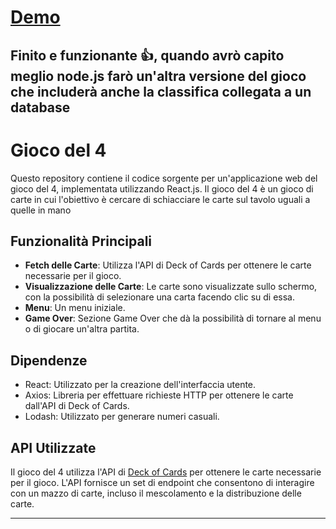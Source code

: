 # [Demo](https://sf4nu.github.io/react-gioco-di-carte-con-api/)

## Finito e funzionante 👍, quando avrò capito meglio node.js farò un'altra versione del gioco che includerà anche la classifica collegata a un database 

# Gioco del 4

Questo repository contiene il codice sorgente per un'applicazione web del gioco del 4, implementata utilizzando React.js. Il gioco del 4 è un gioco di carte in cui l'obiettivo è cercare di schiacciare le carte sul tavolo uguali a quelle in mano

## Funzionalità Principali
- **Fetch delle Carte**: Utilizza l'API di Deck of Cards per ottenere le carte necessarie per il gioco.
- **Visualizzazione delle Carte**: Le carte sono visualizzate sullo schermo, con la possibilità di selezionare una carta facendo clic su di essa.
- **Menu**: Un menu iniziale.
- **Game Over**: Sezione Game Over che dà la possibilità di tornare al menu o di giocare un'altra partita.
  

## Dipendenze
- React: Utilizzato per la creazione dell'interfaccia utente.
- Axios: Libreria per effettuare richieste HTTP per ottenere le carte dall'API di Deck of Cards.
- Lodash: Utilizzato per generare numeri casuali.

## API Utilizzate
Il gioco del 4 utilizza l'API di [Deck of Cards](https://deckofcardsapi.com/) per ottenere le carte necessarie per il gioco. L'API fornisce un set di endpoint che consentono di interagire con un mazzo di carte, incluso il mescolamento e la distribuzione delle carte.

---
